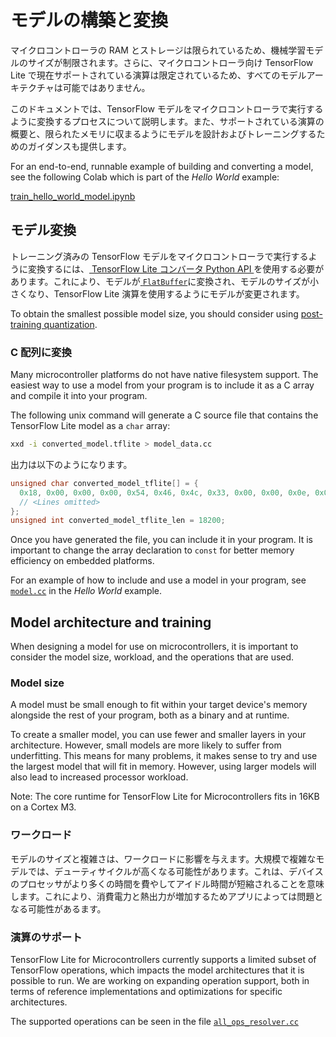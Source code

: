 # モデルの構築と変換

マイクロコントローラの RAM とストレージは限られているため、機械学習モデルのサイズが制限されます。さらに、マイクロコントローラ向け TensorFlow Lite で現在サポートされている演算は限定されているため、すべてのモデルアーキテクチャは可能ではありません。

このドキュメントでは、TensorFlow モデルをマイクロコントローラで実行するように変換するプロセスについて説明します。また、サポートされている演算の概要と、限られたメモリに収まるようにモデルを設計およびトレーニングするためのガイダンスも提供します。

For an end-to-end, runnable example of building and converting a model, see the following Colab which is part of the *Hello World* example:

<a class="button button-primary" href="https://colab.research.google.com/github/tensorflow/tensorflow/blob/master/tensorflow/lite/micro/examples/hello_world/train/train_hello_world_model.ipynb">train_hello_world_model.ipynb</a>

## モデル変換

トレーニング済みの TensorFlow モデルをマイクロコントローラで実行するように変換するには、[ TensorFlow Lite コンバータ Python API ](https://www.tensorflow.org/lite/convert/)を使用する必要があります。これにより、モデルが[ `FlatBuffer`](https://google.github.io/flatbuffers/)に変換され、モデルのサイズが小さくなり、TensorFlow Lite 演算を使用するようにモデルが変更されます。

To obtain the smallest possible model size, you should consider using [post-training quantization](https://www.tensorflow.org/lite/performance/post_training_quantization).

### C 配列に変換

Many microcontroller platforms do not have native filesystem support. The easiest way to use a model from your program is to include it as a C array and compile it into your program.

The following unix command will generate a C source file that contains the TensorFlow Lite model as a `char` array:

```bash
xxd -i converted_model.tflite > model_data.cc
```

出力は以下のようになります。

```c
unsigned char converted_model_tflite[] = {
  0x18, 0x00, 0x00, 0x00, 0x54, 0x46, 0x4c, 0x33, 0x00, 0x00, 0x0e, 0x00,
  // <Lines omitted>
};
unsigned int converted_model_tflite_len = 18200;
```

Once you have generated the file, you can include it in your program. It is important to change the array declaration to `const` for better memory efficiency on embedded platforms.

For an example of how to include and use a model in your program, see [`model.cc`](https://github.com/tensorflow/tensorflow/blob/master/tensorflow/lite/micro/examples/hello_world/model.cc) in the *Hello World* example.

## Model architecture and training

When designing a model for use on microcontrollers, it is important to consider the model size, workload, and the operations that are used.

### Model size

A model must be small enough to fit within your target device's memory alongside the rest of your program, both as a binary and at runtime.

To create a smaller model, you can use fewer and smaller layers in your architecture. However, small models are more likely to suffer from underfitting. This means for many problems, it makes sense to try and use the largest model that will fit in memory. However, using larger models will also lead to increased processor workload.

Note: The core runtime for TensorFlow Lite for Microcontrollers fits in 16KB on a Cortex M3.

### ワークロード

モデルのサイズと複雑さは、ワークロードに影響を与えます。大規模で複雑なモデルでは、デューティサイクルが高くなる可能性があります。これは、デバイスのプロセッサがより多くの時間を費やしてアイドル時間が短縮されることを意味します。これにより、消費電力と熱出力が増加するためアプリによっては問題となる可能性があるます。

### 演算のサポート

TensorFlow Lite for Microcontrollers currently supports a limited subset of TensorFlow operations, which impacts the model architectures that it is possible to run. We are working on expanding operation support, both in terms of reference implementations and optimizations for specific architectures.

The supported operations can be seen in the file [`all_ops_resolver.cc`](https://github.com/tensorflow/tensorflow/blob/master/tensorflow/lite/micro/all_ops_resolver.cc)
